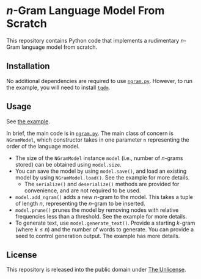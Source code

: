# $n$-Gram Language Model From Scratch

This repository contains Python code that implements a rudimentary $n$-Gram language model from scratch.

## Installation

No additional dependencies are required to use [`ngram.py`](ngram.py). However, to run the example, you will need to install [`tqdm`](https://pypi.org/project/tqdm/).

## Usage

See [the example](example).

In brief, the main code is in [`ngram.py`](ngram.py). The main class of concern is `NGramModel`, which constructor takes in one parameter `n` representing the order of the language model.
- The size of the `NGramModel` instance `model` (i.e., number of $n$-grams stored) can be obtained using `model.size`.
- You can save the model by using `model.save()`, and load an existing model by using `NGramModel.load()`. See the example for more details.
  - The `serialize()` and `deserialize()` methods are provided for convenience, and are not required to be used.
- `model.add_ngram()` adds a new $n$-gram to the model. This takes a tuple of length $n$, representing the $n$-gram to be inserted.
- `model.prune()` prunes the model by removing nodes with relative frequencies less than a threshold. See the example for more details.
- To generate text, use `model.generate_text()`. Provide a starting $k$-gram (where $k \leq n$) and the number of words to generate. You can provide a seed to control generation output. The example has more details.

## License

This repository is released into the public domain under [The Unlicense](LICENSE).
